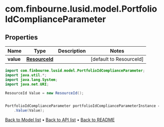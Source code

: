 # com.finbourne.lusid.model.PortfolioIdComplianceParameter

## Properties

Name | Type | Description | Notes
------------ | ------------- | ------------- | -------------
**value** | [**ResourceId**](ResourceId.md) |  | [default to ResourceId]

```java
import com.finbourne.lusid.model.PortfolioIdComplianceParameter;
import java.util.*;
import java.lang.System;
import java.net.URI;

ResourceId Value = new ResourceId();


PortfolioIdComplianceParameter portfolioIdComplianceParameterInstance = new PortfolioIdComplianceParameter()
    .Value(Value);
```


[Back to Model list](../README.md#documentation-for-models) &#8226; [Back to API list](../README.md#documentation-for-api-endpoints) &#8226; [Back to README](../README.md)
